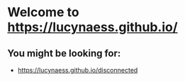 # Welcome to https://lucynaess.github.io/

## You might be looking for:

- https://lucynaess.github.io/disconnected

